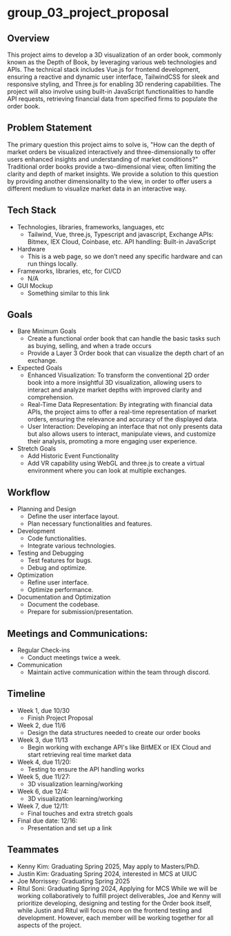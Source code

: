 # group_03_project_proposal 

## Overview

This project aims to develop a 3D visualization of an order book, commonly known as the Depth of Book, by leveraging various web technologies and APIs. The technical stack includes Vue.js for frontend development, ensuring a reactive and dynamic user interface, TailwindCSS for sleek and responsive styling, and Three.js for enabling 3D rendering capabilities. The project will also involve using built-in JavaScript functionalities to handle API requests, retrieving financial data from specified firms to populate the order book.

## Problem Statement

The primary question this project aims to solve is, "How can the depth of market orders be visualized interactively and three-dimensionally to offer users enhanced insights and understanding of market conditions?" Traditional order books provide a two-dimensional view, often limiting the clarity and depth of market insights. We provide a solution to this question by providing another dimensionality to the view, in order to offer users a different medium to visualize market data in an interactive way. 

## Tech Stack

* Technologies, libraries, frameworks, languages, etc
    + Tailwind, Vue, three.js, Typescript and javascript, Exchange APIs: Bitmex, IEX Cloud, Coinbase, etc. API handling: Built-in JavaScript 
* Hardware 
    + This is a web page, so we don’t need any specific hardware and can run things locally. 
* Frameworks, libraries, etc, for CI/CD
    + N/A
* GUI Mockup
    + Something similar to this link

## Goals
* Bare Minimum Goals
    + Create a functional order book that can handle the basic tasks such as buying, selling, and when a trade occurs 
    + Provide a Layer 3 Order book that can visualize the depth chart of an exchange. 
* Expected Goals
    + Enhanced Visualization: To transform the conventional 2D order book into a more insightful 3D visualization, allowing users to interact and analyze market depths with improved clarity and comprehension.
    + Real-Time Data Representation: By integrating with financial data APIs, the project aims to offer a real-time representation of market orders, ensuring the relevance and accuracy of the displayed data.
    + User Interaction: Developing an interface that not only presents data but also allows users to interact, manipulate views, and customize their analysis, promoting a more engaging user experience.
* Stretch Goals
    + Add Historic Event Functionality
    + Add VR capability using WebGL and three.js to create a virtual environment where you can look at multiple exchanges.

## Workflow
* Planning and Design
    + Define the user interface layout.
    + Plan necessary functionalities and features.
* Development
    + Code functionalities.
    + Integrate various technologies.
* Testing and Debugging
    + Test features for bugs.
    + Debug and optimize.
* Optimization
    + Refine user interface.
    + Optimize performance.
* Documentation  and Optimization
    + Document the codebase.
    + Prepare for submission/presentation.

## Meetings and Communications: 
* Regular Check-ins
    + Conduct meetings twice a week.
* Communication
    + Maintain active communication within the team through discord. 

## Timeline 
* Week 1, due 10/30
    + Finish Project Proposal
* Week 2, due 11/6
    + Design the data structures needed to create our order books
* Week 3, due 11/13
    + Begin working with exchange API's like BitMEX or IEX Cloud and start retrieving real time market data
* Week 4, due 11/20: 
    + Testing to ensure the API handling works
* Week 5, due 11/27: 
    + 3D visualization learning/working
* Week 6, due 12/4: 
    + 3D visualization learning/working
* Week 7, due 12/11: 
    + Final touches and extra stretch goals
* Final due date: 12/16: 
    + Presentation and set up a link 

## Teammates
* Kenny Kim: Graduating Spring 2025, May apply to Masters/PhD.
* Justin Kim: Graduating Spring 2024, interested in MCS at UIUC
* Joe Morrissey: Graduating Spring 2025
* Ritul Soni: Graduating Spring 2024, Applying for MCS 
While we will be working collaboratively to fulfill project deliverables, Joe and Kenny will prioritize developing, designing and testing for the Order book itself, while Justin and Ritul will focus more on the frontend testing and development. However, each member will be working together for all aspects of the project. 


